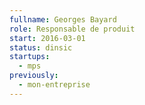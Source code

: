 ```yaml
---
fullname: Georges Bayard
role: Responsable de produit
start: 2016-03-01
status: dinsic
startups:
  - mps
previously:
  - mon-entreprise
---
```

